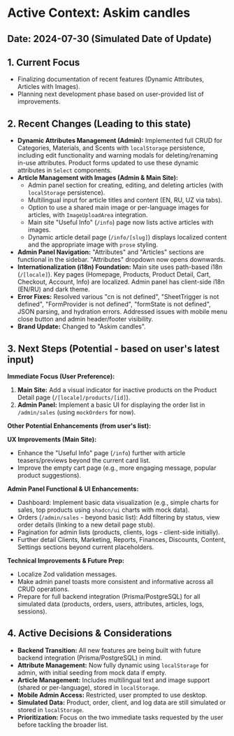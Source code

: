 
# Active Context: Askim candles

## Date: 2024-07-30 (Simulated Date of Update)

## 1. Current Focus
*   Finalizing documentation of recent features (Dynamic Attributes, Articles with Images).
*   Planning next development phase based on user-provided list of improvements.

## 2. Recent Changes (Leading to this state)
*   **Dynamic Attributes Management (Admin):** Implemented full CRUD for Categories, Materials, and Scents with `localStorage` persistence, including edit functionality and warning modals for deleting/renaming in-use attributes. Product forms updated to use these dynamic attributes in `Select` components.
*   **Article Management with Images (Admin & Main Site):**
    *   Admin panel section for creating, editing, and deleting articles (with `localStorage` persistence).
    *   Multilingual input for article titles and content (EN, RU, UZ via tabs).
    *   Option to use a shared main image or per-language images for articles, with `ImageUploadArea` integration.
    *   Main site "Useful Info" (`/info`) page now lists active articles with images.
    *   Dynamic article detail page (`/info/[slug]`) displays localized content and the appropriate image with `prose` styling.
*   **Admin Panel Navigation:** "Attributes" and "Articles" sections are functional in the sidebar. "Attributes" dropdown now opens downwards.
*   **Internationalization (i18n) Foundation:** Main site uses path-based i18n (`/[locale]`). Key pages (Homepage, Products, Product Detail, Cart, Checkout, Account, Info) are localized. Admin panel has client-side i18n (EN/RU) and dark theme.
*   **Error Fixes:** Resolved various "cn is not defined", "SheetTrigger is not defined", "FormProvider is not defined", "formState is not defined", JSON parsing, and hydration errors. Addressed issues with mobile menu close button and admin header/footer visibility.
*   **Brand Update:** Changed to "Askim candles".

## 3. Next Steps (Potential - based on user's latest input)

**Immediate Focus (User Preference):**
1.  **Main Site:** Add a visual indicator for inactive products on the Product Detail page (`/[locale]/products/[id]`).
2.  **Admin Panel:** Implement a basic UI for displaying the order list in `/admin/sales` (using `mockOrders` for now).

**Other Potential Enhancements (from user's list):**

**UX Improvements (Main Site):**
*   Enhance the "Useful Info" page (`/info`) further with article teasers/previews beyond the current card list.
*   Improve the empty cart page (e.g., more engaging message, popular product suggestions).

**Admin Panel Functional & UI Enhancements:**
*   Dashboard: Implement basic data visualization (e.g., simple charts for sales, top products using `shadcn/ui` charts with mock data).
*   Orders (`/admin/sales` - beyond basic list): Add filtering by status, view order details (linking to a new detail page stub).
*   Pagination for admin lists (products, clients, logs - client-side initially).
*   Further detail Clients, Marketing, Reports, Finances, Discounts, Content, Settings sections beyond current placeholders.

**Technical Improvements & Future Prep:**
*   Localize Zod validation messages.
*   Make admin panel toasts more consistent and informative across all CRUD operations.
*   Prepare for full backend integration (Prisma/PostgreSQL) for all simulated data (products, orders, users, attributes, articles, logs, sessions).

## 4. Active Decisions & Considerations
*   **Backend Transition:** All new features are being built with future backend integration (Prisma/PostgreSQL) in mind.
*   **Attribute Management:** Now fully dynamic using `localStorage` for admin, with initial seeding from mock data if empty.
*   **Article Management:** Includes multilingual text and image support (shared or per-language), stored in `localStorage`.
*   **Mobile Admin Access:** Restricted, user prompted to use desktop.
*   **Simulated Data:** Product, order, client, and log data are still simulated or stored in `localStorage`.
*   **Prioritization:** Focus on the two immediate tasks requested by the user before tackling the broader list.

